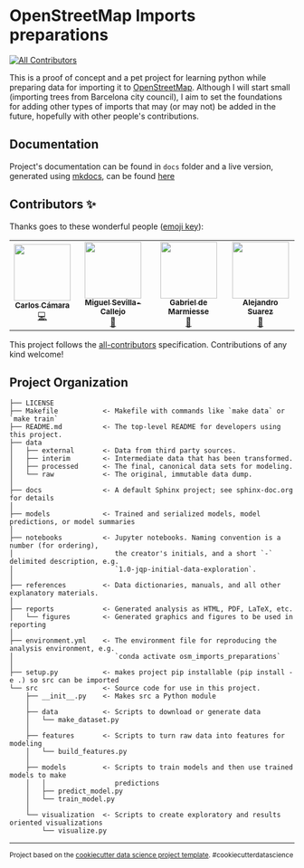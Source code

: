 # OpenStreetMap Imports preparations

<!-- ALL-CONTRIBUTORS-BADGE:START - Do not remove or modify this section -->
[![All Contributors](https://img.shields.io/badge/all_contributors-4-orange.svg?style=flat-square)](#contributors-)
<!-- ALL-CONTRIBUTORS-BADGE:END -->


This is a proof of concept and a pet project for learning python while preparing data for importing it to [OpenStreetMap](https://openstreetmap.org). Although I will start small (importing trees from Barcelona city council), I aim to set the foundations for adding other types of imports that may (or may not) be added in the future, hopefully with other people's contributions.

## Documentation

Project's documentation can be found in `docs` folder and a live version, generated using [mkdocs](https://www.mkdocs.org/), can be found [here](https://osmimports.mapcolabora.org)



## Contributors ✨

Thanks goes to these wonderful people ([emoji key](https://allcontributors.org/docs/en/emoji-key)):

<!-- ALL-CONTRIBUTORS-LIST:START - Do not remove or modify this section -->
<!-- prettier-ignore-start -->
<!-- markdownlint-disable -->
<table>
  <tr>
    <td align="center"><a href="http://carloscamara.es"><img src="https://avatars1.githubusercontent.com/u/706549?v=4" width="100px;" alt=""/><br /><sub><b>Carlos Cámara</b></sub></a><br /><a href="https://github.com/mapcolabora/osm_imports_preparations/commits?author=ccamara" title="Code">💻</a></td>
    <td align="center"><a href="https://github.com/msevilla00"><img src="https://avatars2.githubusercontent.com/u/1491985?v=4" width="100px;" alt=""/><br /><sub><b>Miguel Sevilla-Callejo</b></sub></a><br /><a href="https://github.com/mapcolabora/osm_imports_preparations/commits?author=msevilla00" title="Documentation">📖</a></td>
    <td align="center"><a href="https://github.com/gabrieldemarmiesse"><img src="https://avatars1.githubusercontent.com/u/12891691?v=4" width="100px;" alt=""/><br /><sub><b>Gabriel de Marmiesse</b></sub></a><br /><a href="#question-gabrieldemarmiesse" title="Answering Questions">💬</a></td>
    <td align="center"><a href="https://github.com/alejandroscf"><img src="https://avatars3.githubusercontent.com/u/3200102?v=4" width="100px;" alt=""/><br /><sub><b>Alejandro Suarez</b></sub></a><br /><a href="#maintenance-alejandroscf" title="Maintenance">🚧</a></td>
  </tr>
</table>

<!-- markdownlint-enable -->
<!-- prettier-ignore-end -->
<!-- ALL-CONTRIBUTORS-LIST:END -->

This project follows the [all-contributors](https://github.com/all-contributors/all-contributors) specification. Contributions of any kind welcome!


Project Organization
------------

    ├── LICENSE
    ├── Makefile           <- Makefile with commands like `make data` or `make train`
    ├── README.md          <- The top-level README for developers using this project.
    ├── data
    │   ├── external       <- Data from third party sources.
    │   ├── interim        <- Intermediate data that has been transformed.
    │   ├── processed      <- The final, canonical data sets for modeling.
    │   └── raw            <- The original, immutable data dump.
    │
    ├── docs               <- A default Sphinx project; see sphinx-doc.org for details
    │
    ├── models             <- Trained and serialized models, model predictions, or model summaries
    │
    ├── notebooks          <- Jupyter notebooks. Naming convention is a number (for ordering),
    │                         the creator's initials, and a short `-` delimited description, e.g.
    │                         `1.0-jqp-initial-data-exploration`.
    │
    ├── references         <- Data dictionaries, manuals, and all other explanatory materials.
    │
    ├── reports            <- Generated analysis as HTML, PDF, LaTeX, etc.
    │   └── figures        <- Generated graphics and figures to be used in reporting
    │
    ├── environment.yml    <- The environment file for reproducing the analysis environment, e.g.
    │                         `conda activate osm_imports_preparations`
    │
    ├── setup.py           <- makes project pip installable (pip install -e .) so src can be imported
    └── src                <- Source code for use in this project.
        ├── __init__.py    <- Makes src a Python module
        │
        ├── data           <- Scripts to download or generate data
        │   └── make_dataset.py
        │
        ├── features       <- Scripts to turn raw data into features for modeling
        │   └── build_features.py
        │
        ├── models         <- Scripts to train models and then use trained models to make
        │   │                 predictions
        │   ├── predict_model.py
        │   └── train_model.py
        │
        └── visualization  <- Scripts to create exploratory and results oriented visualizations
            └── visualize.py



--------

<p><small>Project based on the <a target="_blank" href="https://drivendata.github.io/cookiecutter-data-science/">cookiecutter data science project template</a>. #cookiecutterdatascience</small></p>
